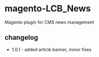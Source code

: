 # magento-LCB_News
Magento plugin for CMS news management

## changelog

- 1.0.1 - added article banner, minor fixes